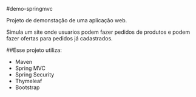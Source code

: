 #demo-springmvc

Projeto de demonstação de uma aplicação web.

Simula um site onde usuarios podem fazer pedidos de produtos e podem fazer ofertas para pedidos já cadastrados. 

##Esse projeto utiliza:
- Maven
- Spring MVC
- Spring Security
- Thymeleaf
- Bootstrap
